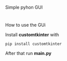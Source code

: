 Simple pyhon GUI
#
How to use the GUi

Install **customtkinter** with
```
pip install customtkinter
```
After that  run **main.py**
